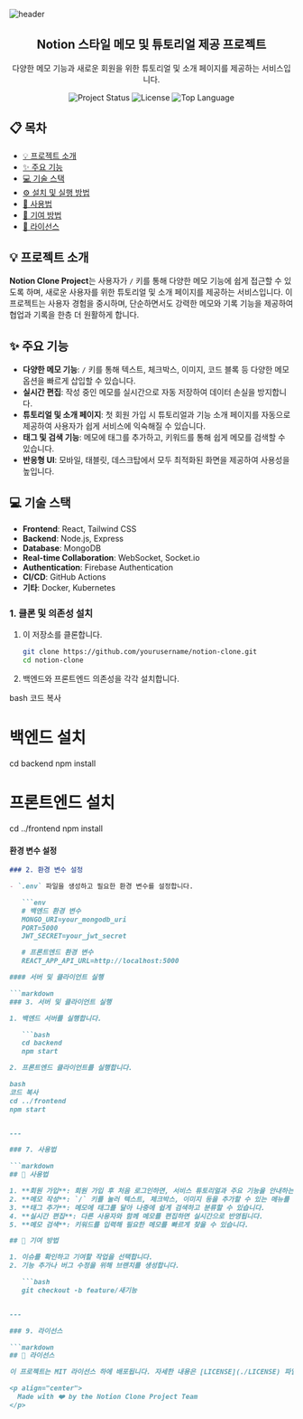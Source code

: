 ![header](https://capsule-render.vercel.app/api?type=wave&color=auto&height=300&section=header&text=Notion%20Clone%20Project&fontSize=80)

<h2 align="center">Notion 스타일 메모 및 튜토리얼 제공 프로젝트</h2>

<p align="center">
  다양한 메모 기능과 새로운 회원을 위한 튜토리얼 및 소개 페이지를 제공하는 서비스입니다.
</p>

<p align="center">
  <img src="https://img.shields.io/badge/status-active-brightgreen" alt="Project Status">
  <img src="https://img.shields.io/badge/license-MIT-blue" alt="License">
  <img src="https://img.shields.io/github/languages/top/yourusername/notion-clone" alt="Top Language">
</p>

## 📋 목차

- [💡 프로젝트 소개](#-프로젝트-소개)
- [✨ 주요 기능](#-주요-기능)
- [💻 기술 스택](#-기술-스택)
- [⚙️ 설치 및 실행 방법](#️-설치-및-실행-방법)
- [📱 사용법](#-사용법)
- [🤝 기여 방법](#-기여-방법)
- [📄 라이선스](#-라이선스)

## 💡 프로젝트 소개

**Notion Clone Project**는 사용자가 `/` 키를 통해 다양한 메모 기능에 쉽게 접근할 수 있도록 하며, 새로운 사용자를 위한 튜토리얼 및 소개 페이지를 제공하는 서비스입니다. 이 프로젝트는 사용자 경험을 중시하며, 단순하면서도 강력한 메모와 기록 기능을 제공하여 협업과 기록을 한층 더 원활하게 합니다.

## ✨ 주요 기능

- **다양한 메모 기능**: `/` 키를 통해 텍스트, 체크박스, 이미지, 코드 블록 등 다양한 메모 옵션을 빠르게 삽입할 수 있습니다.
- **실시간 편집**: 작성 중인 메모를 실시간으로 자동 저장하여 데이터 손실을 방지합니다.
- **튜토리얼 및 소개 페이지**: 첫 회원 가입 시 튜토리얼과 기능 소개 페이지를 자동으로 제공하여 사용자가 쉽게 서비스에 익숙해질 수 있습니다.
- **태그 및 검색 기능**: 메모에 태그를 추가하고, 키워드를 통해 쉽게 메모를 검색할 수 있습니다.
- **반응형 UI**: 모바일, 태블릿, 데스크탑에서 모두 최적화된 화면을 제공하여 사용성을 높입니다.

## 💻 기술 스택

- **Frontend**: React, Tailwind CSS
- **Backend**: Node.js, Express
- **Database**: MongoDB
- **Real-time Collaboration**: WebSocket, Socket.io
- **Authentication**: Firebase Authentication
- **CI/CD**: GitHub Actions
- **기타**: Docker, Kubernetes

### 1. 클론 및 의존성 설치

1. 이 저장소를 클론합니다.

   ```bash
   git clone https://github.com/yourusername/notion-clone.git
   cd notion-clone

2. 백엔드와 프론트엔드 의존성을 각각 설치합니다.

bash
코드 복사
# 백엔드 설치
cd backend
npm install

# 프론트엔드 설치
cd ../frontend
npm install


#### 환경 변수 설정

```markdown
### 2. 환경 변수 설정

- `.env` 파일을 생성하고 필요한 환경 변수를 설정합니다.

   ```env
   # 백엔드 환경 변수
   MONGO_URI=your_mongodb_uri
   PORT=5000
   JWT_SECRET=your_jwt_secret

   # 프론트엔드 환경 변수
   REACT_APP_API_URL=http://localhost:5000

#### 서버 및 클라이언트 실행

```markdown
### 3. 서버 및 클라이언트 실행

1. 백엔드 서버를 실행합니다.

   ```bash
   cd backend
   npm start

2. 프론트엔드 클라이언트를 실행합니다.

bash
코드 복사
cd ../frontend
npm start


---

### 7. 사용법

```markdown
## 📱 사용법

1. **회원 가입**: 회원 가입 후 처음 로그인하면, 서비스 튜토리얼과 주요 기능을 안내하는 소개 페이지가 표시됩니다.
2. **메모 작성**: `/` 키를 눌러 텍스트, 체크박스, 이미지 등을 추가할 수 있는 메뉴를 호출하여 다양한 포맷으로 메모를 작성합니다.
3. **태그 추가**: 메모에 태그를 달아 나중에 쉽게 검색하고 분류할 수 있습니다.
4. **실시간 편집**: 다른 사용자와 함께 메모를 편집하면 실시간으로 반영됩니다.
5. **메모 검색**: 키워드를 입력해 필요한 메모를 빠르게 찾을 수 있습니다.

## 🤝 기여 방법

1. 이슈를 확인하고 기여할 작업을 선택합니다.
2. 기능 추가나 버그 수정을 위해 브랜치를 생성합니다.

   ```bash
   git checkout -b feature/새기능


---

### 9. 라이선스

```markdown
## 📄 라이선스

이 프로젝트는 MIT 라이선스 하에 배포됩니다. 자세한 내용은 [LICENSE](./LICENSE) 파일을 참조하세요.

<p align="center">
  Made with ❤️ by the Notion Clone Project Team
</p>
